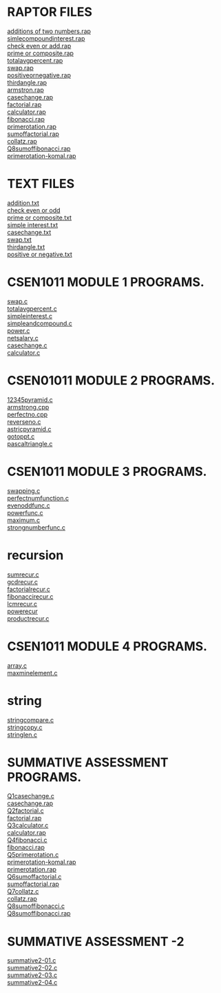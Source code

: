 # RAPTOR FILES
[additions of two numbers.rap](https://github.com/komalranikar/CSEN1011/blob/7fab6e7b3d7ad1d498b7a584b4270543da9cd860/addition%20of%20two%20numbers.rap)<br/>
[simlecompoundinterest.rap](https://github.com/komalranikar/CSEN1011/blob/58d2b2f09c042f7dbdd4add5072cde2cff4c48e6/simlecompoundinterest.rap)<br/>
[check even or add.rap](https://github.com/komalranikar/CSEN1011/blob/4d4bcd305b28ca72e3d648900a529dd13c0c81dc/check%20even%20or%20add.rap)<br/>
[prime or composite.rap](https://github.com/komalranikar/CSEN1011/blob/1351d558b6ed9581a174d087e491b6bcb2b90024/prime%20or%20composite.rap)<br/>
[totalavgpercent.rap](https://github.com/komalranikar/CSEN1011/blob/edea018391d9b1472dfbd16bd95dae65860618af/totalavgpercent.rap)<br/>
[swap.rap](https://github.com/komalranikar/CSEN1011/blob/d4ef74031498c041a3bbadf9bac775b1eed01636/swap.rap)<br/>
[positiveornegative.rap](https://github.com/komalranikar/CSEN1011/blob/2e5c69d6b032047d89031772e51465f4a20fb2ba/positiveornegative.rap)<br/>
[thirdangle.rap](https://github.com/komalranikar/CSEN1011/blob/ed12c07d7680bffa10d97d2767f482715973a126/thirdangle.rap)<br/>
[armstron.rap](https://github.com/komalranikar/CSEN1011/blob/81908585304930447df8223ec2cb4aec17266eb5/armstron.rap)<br/>
[casechange.rap](https://github.com/komalranikar/CSEN1011/blob/7935c8ae5f8df0ee850eca6a5e71930c6d5ead3e/casechange.rap)<br/>
[factorial.rap](https://github.com/komalranikar/CSEN1011/blob/36c1807aa9a768475b38839b52540a210f403841/factorial.rap)<br/>
[calculator.rap](https://github.com/komalranikar/CSEN1011/blob/f8b10aacb574c4853602a9447671fc14fa4e3d5e/calculator.rap)<br/>
[fibonacci.rap](https://github.com/komalranikar/CSEN1011/blob/143707abee46e7e2c30026be087095a1a1d09b23/fibonacci.rap)<br/>
[primerotation.rap](https://github.com/komalranikar/CSEN1011/blob/ab9157bd5ea57ae6f06f0cfb2ae446dcbcdfa704/primerotation.rap)<br/>
[sumoffactorial.rap](https://github.com/komalranikar/CSEN1011/blob/699466abe808d7ba418fede6f64c9c75d6dcb7bd/sumoffactorial.rap)<br/>
[collatz.rap](https://github.com/komalranikar/CSEN1011/blob/8264bd826d81459e4afead89675acd6739865ad4/collatz.rap)<br/>
[Q8sumoffibonacci.rap](https://github.com/komalranikar/CSEN1011/blob/bb20abfbab2c2fc60d7a69c8cb7c24af366eae4f/Q8sumoffibonacci.rap)<br/>
[primerotation-komal.rap](https://github.com/komalranikar/CSEN1011/blob/409ad299813033ed0694774e490cdac027bed305/primerotation-komal.rap)<br/>

# TEXT FILES
[addition.txt](https://github.com/komalranikar/CSEN1011/blob/bd4f923456c062b2cafa2fd5d28b2afe2be05b72/additon.txt)<br/>
[check even or odd](https://github.com/komalranikar/CSEN1011/blob/687a30ca7e2ccda9ab00c27a439ce5f63a485855/check%20even%20or%20odd.txt)<br/>
[prime or composite.txt](https://github.com/komalranikar/CSEN1011/blob/9c6413b5e5d7228149201ab9e053cdfeb6d9076a/prime%20or%20composite.txt)<br/>
[simple interest.txt](https://github.com/komalranikar/CSEN1011/blob/82caf7fc934c31d342d2504f82cc080f1072a48f/simple%20interest.txt)<br/>
[casechange.txt](https://github.com/komalranikar/CSEN1011/blob/50859d3627daa4f29e12b6dc0ee8574196304557/casechange.txt)<br/>
[swap.txt](https://github.com/komalranikar/CSEN1011/blob/2bb31f7e3dd6da6c71f913230ccf6653b01f8aad/swap.txt)<br/>
[thirdangle.txt](https://github.com/komalranikar/CSEN1011/blob/5e65d4903b9d6d462eb4489d02befd219c0681f9/thirdangle.txt)<br/>
[positive or negative.txt](https://github.com/komalranikar/CSEN1011/blob/c2ce4ac6b059a2d40650ff9d3f4a2f0a3d1bfad7/positive%20or%20negative.txt)<br/>

# CSEN1011 MODULE 1 PROGRAMS.

[swap.c](https://github.com/komalranikar/CSEN1011/blob/3af354379f278eb2d5d86464b63f38c056f57b56/swap.c)<br/>
[totalavgpercent.c](https://github.com/komalranikar/CSEN1011/blob/3af354379f278eb2d5d86464b63f38c056f57b56/totalavgpercent.c)<br/>
[simpleinterest.c](https://github.com/komalranikar/CSEN1011/blob/3af354379f278eb2d5d86464b63f38c056f57b56/simpleinterest.c)<br/>
[simpleandcompound.c](https://github.com/komalranikar/CSEN1011/blob/3af354379f278eb2d5d86464b63f38c056f57b56/simpleandcompound.c)<br/>
[power.c](https://github.com/komalranikar/CSEN1011/blob/3af354379f278eb2d5d86464b63f38c056f57b56/power.c)<br/>
[netsalary.c](https://github.com/komalranikar/CSEN1011/blob/3af354379f278eb2d5d86464b63f38c056f57b56/netsalary.c)<br/>
[casechange.c](https://github.com/komalranikar/CSEN1011/blob/3af354379f278eb2d5d86464b63f38c056f57b56/casechange.c)<br/>
[calculator.c](https://github.com/komalranikar/CSEN1011/blob/3af354379f278eb2d5d86464b63f38c056f57b56/calculator.c)<br/>


# CSEN01011 MODULE 2 PROGRAMS.
[12345pyramid.c](https://github.com/komalranikar/CSEN1011/blob/73634512bdcc8c631d0b38af00620d12e5e19026/12345pyramid.c)<br/>
[armstrong.cpp](https://github.com/komalranikar/CSEN1011/blob/b9ceed0d1a4fd07a09ece65339073a674607f1bd/armstrong.cpp)<br/>
[perfectno.cpp](https://github.com/komalranikar/CSEN1011/blob/ee89d063cadedab5f6d7b91cac59a455ceb882e1/perfectno.cpp)<br/>
[reverseno.c](https://github.com/komalranikar/CSEN1011/blob/387731f3cc58c8656db5a9e04ae8b421c3e7a989/reversenumber.c)<br/>
[astricpyramid.c](https://github.com/komalranikar/CSEN1011/blob/7368ef314e83b50ba1a38394f78423f7be5d0983/astricpyramid.c)<br/>
[gotoppt.c](https://github.com/komalranikar/CSEN1011/blob/9a25f301757c39f8b6fad121861cb3b648aa78a0/gotoppt.c)<br/>
[pascaltriangle.c](https://github.com/komalranikar/CSEN1011/blob/fb69beff4f39c36cd243994a616a1e4a68d6ddca/pascaltriangle.c)<br/>


# CSEN1011 MODULE 3 PROGRAMS.
[swapping.c](https://github.com/komalranikar/CSEN1011/blob/b6e4a28f465e027f276a74007bfa0da1eb9185fd/swapping.c)<br/>
[perfectnumfunction.c](https://github.com/komalranikar/CSEN1011/blob/681185ee6fb72cd603c01bd654d745ec4d126da5/perfectnumfunction.c)<br/>
[evenoddfunc.c](https://github.com/komalranikar/CSEN1011/blob/6cc7c6d50c4bf11a839a2b31a2d7dfc329b48761/evenoddfunc.c)<br/>
[powerfunc.c](https://github.com/komalranikar/CSEN1011/blob/96e7ba86b562224a9e364ab637e08d434b17aebe/powerfunc.c)<br/>
[maximum.c](https://github.com/komalranikar/CSEN1011/blob/7cc5a3487486a3e188fbfe7ced11e28c3d449fe5/maximum.c)<br/>
[strongnumberfunc.c](https://github.com/komalranikar/CSEN1011/blob/9896cb52306824179dbc05de79dbc7b458dc044f/strongnumberfunc.c)<br/>
 # recursion
 [sumrecur.c](https://github.com/komalranikar/CSEN1011/blob/2fadce3c3950a257889c04e7854b0aa79bc24419/sumrecur.c)<br/>
 [gcdrecur.c](https://github.com/komalranikar/CSEN1011/blob/2fadce3c3950a257889c04e7854b0aa79bc24419/gcdrecur.c)<br/>
 [factorialrecur.c](https://github.com/komalranikar/CSEN1011/blob/2fadce3c3950a257889c04e7854b0aa79bc24419/factorialrecur.c)<br/>
 [fibonaccirecur.c](https://github.com/komalranikar/CSEN1011/blob/2fadce3c3950a257889c04e7854b0aa79bc24419/fibonaccirecur.c)<br/>
 [lcmrecur.c](https://github.com/komalranikar/CSEN1011/blob/2fadce3c3950a257889c04e7854b0aa79bc24419/lcmrecur.c)<br/>
 [powerecur](https://github.com/komalranikar/CSEN1011/blob/2fadce3c3950a257889c04e7854b0aa79bc24419/powerecur.c)<br/>
 [productrecur.c](https://github.com/komalranikar/CSEN1011/blob/2fadce3c3950a257889c04e7854b0aa79bc24419/productrecur.c)<br/>
 

# CSEN1011 MODULE 4 PROGRAMS.
[array.c](https://github.com/komalranikar/CSEN1011/blob/188abb8594ea88a15472d1b21fe643369dad775b/array.c)<br/>
[maxminelement.c](https://github.com/komalranikar/CSEN1011/blob/255fa7e3c6d4a59536b9f9db88c218dd1624ae5f/maxminelement.c)<br/>
  # string
  [stringcompare.c](https://github.com/komalranikar/CSEN1011/blob/02fd7e849c4f154350770266734b2c3fec06fa7e/stringcompare.c)<br/>
  [stringcopy.c](https://github.com/komalranikar/CSEN1011/blob/02fd7e849c4f154350770266734b2c3fec06fa7e/stringcopy.c)<br/>
  [stringlen.c](https://github.com/komalranikar/CSEN1011/blob/02fd7e849c4f154350770266734b2c3fec06fa7e/stringlen.c)<br/>
  
  
# SUMMATIVE ASSESSMENT PROGRAMS.
[Q1casechange.c](https://github.com/komalranikar/CSEN1011/blob/6a53bb38f2b322907b7ecc12eee94a5204997feb/Q1casechange.c)<br/>
[casechange.rap](https://github.com/komalranikar/CSEN1011/blob/7935c8ae5f8df0ee850eca6a5e71930c6d5ead3e/casechange.rap)<br/>
[Q2factorial.c](https://github.com/komalranikar/CSEN1011/blob/7a30c70c6218a8ba358aab14da3e3e954b3f12b9/Q2factorial.c)<br/>
[factorial.rap](https://github.com/komalranikar/CSEN1011/blob/36c1807aa9a768475b38839b52540a210f403841/factorial.rap)<br/>
[Q3calculator.c](https://github.com/komalranikar/CSEN1011/blob/4d1b1b24359e7acad4aebea9ec818414dbc24e64/Q3calculator.c)<br/>
[calculator.rap](https://github.com/komalranikar/CSEN1011/blob/f8b10aacb574c4853602a9447671fc14fa4e3d5e/calculator.rap)<br/>
[Q4fibonacci.c](https://github.com/komalranikar/CSEN1011/blob/ada55969f50af22b7e4b6936cf8cc9c726c30ff6/Q4fibonacci.c)<br/>
[fibonacci.rap](https://github.com/komalranikar/CSEN1011/blob/143707abee46e7e2c30026be087095a1a1d09b23/fibonacci.rap)<br/>
[Q5primerotation.c](https://github.com/komalranikar/CSEN1011/blob/388f8d73315a98e09f9ea20749fa1dee51e6ba2f/Q5primerotation.c)<br/>
[primerotation-komal.rap](https://github.com/komalranikar/CSEN1011/blob/409ad299813033ed0694774e490cdac027bed305/primerotation-komal.rap)<br/>
[primerotation.rap](https://github.com/komalranikar/CSEN1011/blob/ab9157bd5ea57ae6f06f0cfb2ae446dcbcdfa704/primerotation.rap)<br/>
[Q6sumoffactorial.c](https://github.com/komalranikar/CSEN1011/blob/783715f910dd4bd71265b8b8576b0907fdc28f15/Q6sumoffactorial.c)<br/>
[sumoffactorial.rap](https://github.com/komalranikar/CSEN1011/blob/699466abe808d7ba418fede6f64c9c75d6dcb7bd/sumoffactorial.rap)<br/>
[Q7collatz.c](https://github.com/komalranikar/CSEN1011/blob/235121c98173561e76210e6fda1f2fdc9c183b8f/Q7collatz.c)<br/>
[collatz.rap](https://github.com/komalranikar/CSEN1011/blob/8264bd826d81459e4afead89675acd6739865ad4/collatz.rap)<br/>
[Q8sumoffibonacci.c](https://github.com/komalranikar/CSEN1011/blob/e4058ee09ca74e7d6f9abe56b2c9f181102f8786/Q8sumoffibonacci.c)<br/>
[Q8sumoffibonacci.rap](https://github.com/komalranikar/CSEN1011/blob/bb20abfbab2c2fc60d7a69c8cb7c24af366eae4f/Q8sumoffibonacci.rap)<br/>

# SUMMATIVE ASSESSMENT -2
[summative2-01.c](https://github.com/komalranikar/CSEN1011/blob/c68d54d0b6564a234a388828f93b9400e53a56aa/summative2-01.c)<br/>
[summative2-02.c](https://github.com/komalranikar/CSEN1011/blob/c9cf3508086f6b2e8c24f087d7207378a8c55bd4/summative2-02.c)<br/>
[summative2-03.c](https://github.com/komalranikar/CSEN1011/blob/c9cf3508086f6b2e8c24f087d7207378a8c55bd4/summative2-03.c)<br/>
[summative2-04.c](https://github.com/komalranikar/CSEN1011/blob/c9cf3508086f6b2e8c24f087d7207378a8c55bd4/summative2-04.c)<br/>
